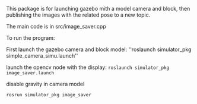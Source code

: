 This package is for launching gazebo mith a model camera and block, then publishing the images with the related pose to a new topic.

The main code is in src/image_saver.cpp

To run the program:

First launch the gazebo camera and block model:
''roslaunch simulator_pkg simple_camera_simu.launch''


launch the opencv node with the display:
``roslaunch simulator_pkg image_saver.launch``

disable gravity in camera model

 ``rosrun simulator_pkg image_saver``
